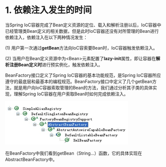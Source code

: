 # 1. 依赖注入发生的时间

当Spring IoC容器完成了Bean定义资源的定位、载入和解析注册以后，IoC容器中已经管理类Bean定义的相关数据，但是此时IoC容器还没有对所管理的Bean进行依赖注入，依赖注入在以下两种情况发生：

\(1\) 用户第一次通过**getBean**方法向IoC容索要Bean时，IoC容器触发依赖注入。

\(2\) 当用户在Bean定义资源中为&lt;Bean&gt;元素配置了**lazy-init**属性，即让容器在**解析注册Bean定义时**进行预实例化，触发依赖注入。

BeanFactory接口定义了Spring IoC容器的基本功能规范，是Spring IoC容器所应遵守的最底层和最基本的编程规范。BeanFactory接口中定义了几个getBean方法，就是用户向IoC容器索取管理的Bean的方法，我们通过分析其子类的具体实现，理解Spring IoC容器在用户索取Bean时如何完成依赖注入。

![](../../../.gitbook/assets/image%20%2892%29.png)

 在BeanFactory中我们看到getBean（String…）函数，它的具体实现在AbstractBeanFactory中。

